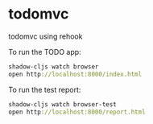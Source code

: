 # todomvc

todomvc using rehook

To run the TODO app:

```clojure
shadow-cljs watch browser
open http://localhost:8000/index.html
```

To run the test report:

```clojure
shadow-cljs watch browser-test
open http://localhost:8000/report.html
```
